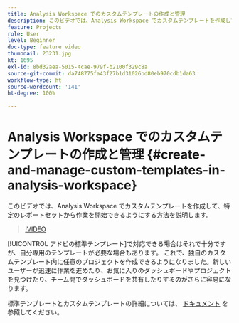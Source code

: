 ```yaml
---
title: Analysis Workspace でのカスタムテンプレートの作成と管理
description: このビデオでは、Analysis Workspace でカスタムテンプレートを作成して、特定のレポートセットから作業を開始できるようにする方法を説明します。
feature: Projects
role: User
level: Beginner
doc-type: feature video
thumbnail: 23231.jpg
kt: 1695
exl-id: 8bd32aea-5015-4cae-979f-b2100f329c8a
source-git-commit: da748775fa43f27b1d31026bd80eb970cdb1da63
workflow-type: ht
source-wordcount: '141'
ht-degree: 100%

---
```


# Analysis Workspace でのカスタムテンプレートの作成と管理 {#create-and-manage-custom-templates-in-analysis-workspace}

このビデオでは、Analysis Workspace でカスタムテンプレートを作成して、特定のレポートセットから作業を開始できるようにする方法を説明します。

>[!VIDEO](https://video.tv.adobe.com/v/23231/?quality=12)

[!UICONTROL アドビの標準テンプレート]で対応できる場合はそれで十分ですが、自分専用のテンプレートが必要な場合もあります。 これで、独自のカスタムテンプレート内に任意のプロジェクトを作成できるようになりました。新しいユーザーが迅速に作業を進めたり、お気に入りのダッシュボードやプロジェクトを見つけたり、チーム間でダッシュボードを共有したりするのがさらに容易になります。

標準テンプレートとカスタムテンプレートの詳細については、 [ドキュメント](https://experienceleague.adobe.com/docs/analytics/analyze/analysis-workspace/build-workspace-project/starter-projects.html?lang=ja) を参照してください。
